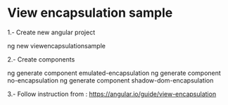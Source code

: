 # View encapsulation sample

1.- Create new angular project

ng new viewencapsulationsample

2.- Create components

ng generate component emulated-encapsulation
ng generate component no-encapsulation
ng generate component shadow-dom-encapsulation

3.- Follow instruction from :
https://angular.io/guide/view-encapsulation
